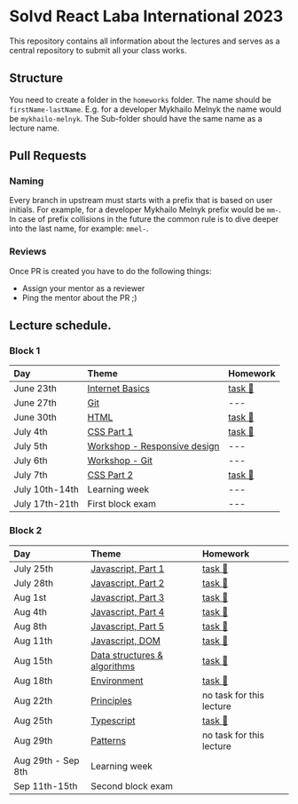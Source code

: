 # Solvd React Laba International 2023

This repository contains all information about the lectures and serves as a central repository to submit all your class works.

## Structure

You need to create a folder in the `homeworks` folder. The name should be `firstName-lastName`. E.g. for a developer Mykhailo Melnyk the name would be `mykhailo-melnyk`. The Sub-folder should have the same name as a lecture name.

## Pull Requests

### Naming

Every branch in upstream must starts with a prefix that is based on user initials. For example, for a developer Mykhailo Melnyk prefix would be `mm-`. In case of prefix collisions in the future the common rule is to dive deeper into the last name, for example: `mmel-`.

### Reviews

Once PR is created you have to do the following things:

- Assign your mentor as a reviewer
- Ping the mentor about the PR ;)

## Lecture schedule.

### Block 1

| Day            | Theme                                                              | Homework                                      |
| :------------- | :----------------------------------------------------------------- | :-------------------------------------------- |
| June 23th      | [Internet Basics](./lectures/01-basics/README.md)                  | [task 🔗](./lectures/01-basics/task.md)       |
| June 27th      | [Git](./lectures/02-git/README.md)                                 | ---                                           |
| June 30th      | [HTML](./lectures/03-html/README.md)                               | [task 🔗](./lectures/03-html/task.md)         |
| July 4th       | [CSS Part 1](./lectures/04-css/README.md)                          | [task 🔗](./lectures/04-css/task.md)          |
| July 5th       | [Workshop - Responsive design](./workshops/1-responsive_design.md) | ---                                           |
| July 6th       | [Workshop - Git](./workshops/2-git.md)                             | ---                                           |
| July 7th       | [CSS Part 2](./lectures/05-css-advanced/README.md)                 | [task 🔗](./lectures/05-css-advanced/task.md) |
| July 10th-14th | Learning week                                                      | ---                                           |
| July 17th-21th | First block exam                                                   | ---                                           |

### Block 2

| Day                | Theme                                                                                  | Homework                                                        |
| :----------------- | :------------------------------------------------------------------------------------- | :-------------------------------------------------------------- |
| July 25th          | [Javascript, Part 1](./lectures/06-js-basics-1/README.md)                              | [task 🔗](./lectures/06-js-basics-1/task.md)                    |
| July 28th          | [Javascript, Part 2](./lectures/07-js-basics-2/README.md)                              | [task 🔗](./lectures/07-js-basics-2/task.md)                    |
| Aug 1st            | [Javascript, Part 3](./lectures/08-js-advanced-1/README.md)                            | [task 🔗](./lectures/08-js-advanced-1/task.md)                  |
| Aug 4th            | [Javascript, Part 4](./lectures/09-js-advanced-2/README.md)                            | [task 🔗](./lectures/09-js-advanced-2/task.md)                  |
| Aug 8th            | [Javascript, Part 5](./lectures/10-js-advanced-3/README.md)                            | [task 🔗](./lectures/10-js-advanced-3/task.md)                  |
| Aug 11th           | [Javascript, DOM](./lectures/11-js-dom/README.md)                                      | [task 🔗](./lectures/11-js-dom/task.md)                         |
| Aug 15th           | [Data structures & algorithms](./lectures/12-data-structures-and-algorithms/README.md) | [task 🔗](./lectures/12-data-structures-and-algorithms/task.md) |
| Aug 18th           | [Environment](./lectures/13-environment-and-preprocessors/README.md)                   | [task 🔗](./lectures/13-environment-and-preprocessors/task.md)  |
| Aug 22th           | [Principles](./lectures/14-principles/README.md)                                       | no task for this lecture                                        |
| Aug 25th           | [Typescript](./lectures/15-typescript/README.md)                                       | [task 🔗](./lectures/15-typescript/task.md)                     |
| Aug 29th           | [Patterns](./lectures/16-patterns/README.md)                                           | no task for this lecture                                        |
| Aug 29th - Sep 8th | Learning week                                                                          |                                                                 |
| Sep 11th-15th      | Second block exam                                                                      |                                                                 |
